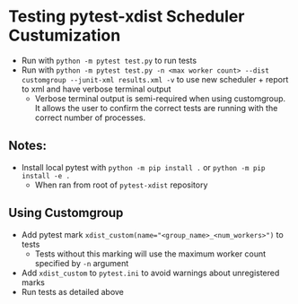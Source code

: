 # Testing pytest-xdist Scheduler Custumization
- Run with `python -m pytest test.py` to run tests
- Run with `python -m pytest test.py -n <max worker count> --dist customgroup --junit-xml results.xml -v` to use new scheduler + report to xml and have verbose terminal output
    - Verbose terminal output is semi-required when using customgroup. It allows the user to confirm the correct tests are running with the correct number of processes.

## Notes:
- Install local pytest with `python -m pip install .` or `python -m pip install -e .`
    - When ran from root of `pytest-xdist` repository

## Using Customgroup
- Add pytest mark `xdist_custom(name="<group_name>_<num_workers>")` to tests
    - Tests without this marking will use the maximum worker count specified by `-n` argument
- Add `xdist_custom` to `pytest.ini` to avoid warnings about unregistered marks
- Run tests as detailed above
